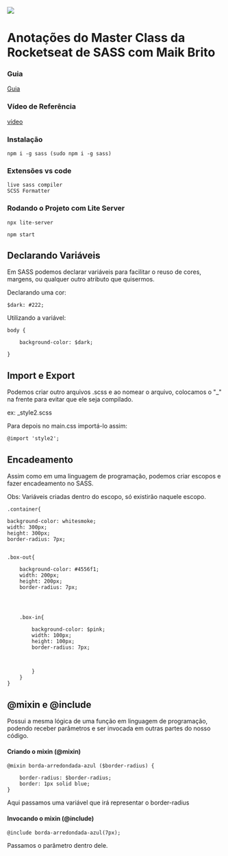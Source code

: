 ![](https://miro.medium.com/max/1200/1*kXElS1Y6s3HDgdZELh4smQ.png)
# Anotações do Master Class da Rocketseat de SASS com Maik Brito


### Guia
[Guia](https://www.notion.so/maykbrito/SASS-0ae90c9c85474e8caf1e5df8620aa3e4)

### Vídeo de Referência

[vídeo](https://www.youtube.com/watch?v=BaI8dHUthLA&t=1782s)


### Instalação

    npm i -g sass (sudo npm i -g sass)

### Extensões vs code

    live sass compiler
    SCSS Formatter

### Rodando o Projeto com Lite Server

    npx lite-server

    npm start

## Declarando Variáveis

Em SASS podemos declarar variáveis para facilitar o reuso de cores, margens, ou qualquer outro 
atributo que quisermos.

Declarando uma cor:

    $dark: #222;

Utilizando a variável:

    body {

        background-color: $dark;
        
    }


## Import e Export

Podemos criar outro arquivos .scss e ao nomear o arquivo, colocamos o "_" na frente para evitar
que ele seja compilado.


ex:
    _style2.scss


Para depois no main.css importá-lo assim:

    @import 'style2';


## Encadeamento

Assim como em uma linguagem de programação, podemos criar escopos e fazer encadeamento no SASS.

Obs: Variáveis criadas dentro do escopo, só existirão naquele escopo.


    .container{

    background-color: whitesmoke;
    width: 300px;
    height: 300px;
    border-radius: 7px;
   

    .box-out{

        background-color: #4556f1;
        width: 200px;
        height: 200px;
        border-radius: 7px;
        



        .box-in{

            background-color: $pink;
            width: 100px;
            height: 100px;
            border-radius: 7px;



            }
        }
    }


## @mixin e @include

Possui a mesma lógica de uma função em linguagem de programação, podendo receber parâmetros
e ser invocada em outras partes do nosso código.


#### Criando o mixin (@mixin)

    @mixin borda-arredondada-azul ($border-radius) {

        border-radius: $border-radius;
        border: 1px solid blue;    
    }

Aqui passamos uma variável que irá representar o border-radius    



#### Invocando o mixin (@include)


    @include borda-arredondada-azul(7px);

Passamos o parâmetro dentro dele.    